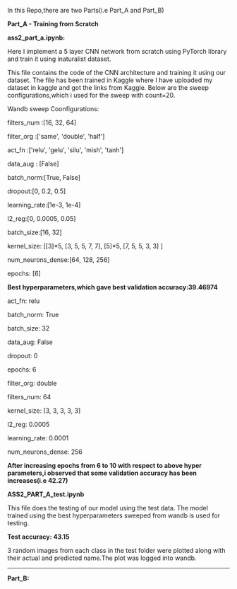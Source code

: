 In this Repo,there are two Parts(i.e Part_A and Part_B)


**Part_A - Training from Scratch**

**ass2_part_a.ipynb:**

Here I implement a 5 layer CNN network from scratch using PyTorch library and train it using inaturalist dataset.

This file contains the code of the CNN architecture and training it using our dataset.
The file has been trained in Kaggle where I have uploaded my dataset in kaggle and got the links from Kaggle.
Below are the sweep configurations,which i used for the sweep with count=20.

Wandb sweep Coonfigurations:

filters_num :[16, 32, 64]

filter_org :['same', 'double', 'half']

act_fn :['relu', 'gelu', 'silu', 'mish', 'tanh']

data_aug : [False]

batch_norm:[True, False]

dropout:[0, 0.2, 0.5]

learning_rate:[1e-3, 1e-4]

l2_reg:[0, 0.0005, 0.05]

batch_size:[16, 32]

kernel_size: [[3]*5, [3, 5, 5, 7, 7], [5]*5, [7, 5, 5, 3, 3] ]

num_neurons_dense:[64, 128, 256]

epochs: [6]

**Best hyperparameters,which gave best validation accuracy:39.46974**

act_fn: relu

batch_norm: True

batch_size: 32

data_aug: False

dropout: 0

epochs: 6

filter_org: double

filters_num: 64

kernel_size: [3, 3, 3, 3, 3]

l2_reg: 0.0005

learning_rate: 0.0001

num_neurons_dense: 256

**After increasing epochs from 6 to 10 with respect to above hyper parameters,i observed that some validation accuracy has been increases(i.e 42.27)**

**ASS2_PART_A_test.ipynb**

This file does the testing of our model using the test data. The model trained using the best hyperparameters sweeped from wandb is used for testing.

**Test accuracy: 43.15**

3 random images from each class in the test folder were plotted along with their actual and predicted name.The plot was logged into wandb.

----------------------------------------------------------------------------------------------------------------------------------------------------------------

**Part_B:**
